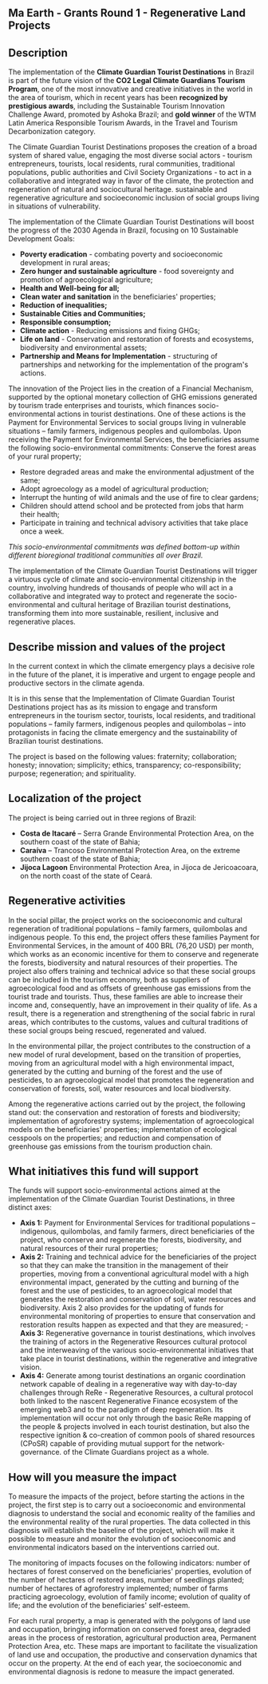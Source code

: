 ##  Ma Earth - Grants Round 1 - Regenerative Land Projects

## Description
The implementation of the **Climate Guardian Tourist Destinations** in Brazil is part of the future vision of the **CO2 Legal Climate Guardians Tourism Program**, one of the most innovative and creative initiatives in the world in the area of tourism, which in recent years has been **recognized by prestigious awards**, including the Sustainable Tourism Innovation Challenge Award,  promoted by Ashoka Brazil; and **gold winner** of the WTM Latin America Responsible Tourism Awards, in the Travel and Tourism Decarbonization category.


The Climate Guardian Tourist Destinations proposes the creation of a broad system of shared value, engaging the most diverse social actors - tourism entrepreneurs, tourists, local residents, rural communities, traditional populations, public authorities and Civil Society Organizations - to act in a collaborative and integrated way in favor of the climate, the protection and regeneration of natural and sociocultural heritage.  sustainable and regenerative agriculture and socioeconomic inclusion of social groups living in situations of vulnerability.

The implementation of the Climate Guardian Tourist Destinations will boost the progress of the 2030 Agenda in Brazil, focusing on 10 Sustainable Development Goals: 

- **Poverty eradication** - combating poverty and socioeconomic development in rural areas;
- **Zero hunger and sustainable agriculture** - food sovereignty and promotion of agroecological agriculture;
- **Health and Well-being for all;**
- **Clean water and sanitation** in the beneficiaries' properties;
- **Reduction of inequalities;**
- **Sustainable Cities and Communities;**
- **Responsible consumption;**
- **Climate action** - Reducing emissions and fixing GHGs;
- **Life on land** - Conservation and restoration of forests and ecosystems, biodiversity and environmental assets;
- **Partnership and Means for Implementation** - structuring of partnerships and networking for the implementation of the program's actions.

The innovation of the Project lies in the creation of a Financial Mechanism, supported by the optional monetary collection of GHG emissions generated by tourism trade enterprises and tourists, which finances socio-environmental actions in tourist destinations. One of these actions is the Payment for Environmental Services to social groups living in vulnerable situations – family farmers, indigenous peoples and quilombolas. Upon receiving the Payment for Environmental Services, the beneficiaries assume the following socio-environmental commitments:
 Conserve the forest areas of your rural property;
- Restore degraded areas and make the environmental adjustment of the same;
- Adopt agroecology as a model of agricultural production;
- Interrupt the hunting of wild animals and the use of fire to clear gardens;
- Children should attend school and be protected from jobs that harm their health;
- Participate in training and technical advisory activities that take place once a week.

_This socio-environmental commitments was defined bottom-up within different bioregional traditional communities all over Brazil._

The implementation of the Climate Guardian Tourist Destinations will trigger a virtuous cycle of climate and socio-environmental citizenship in the country, involving hundreds of thousands of people who will act in a collaborative and integrated way to protect and regenerate the socio-environmental and cultural heritage of Brazilian tourist destinations, transforming them into more sustainable, resilient, inclusive and regenerative places.


## Describe mission and values of the project
In the current context in which the climate emergency plays a decisive role in the future of the planet, it is imperative and urgent to engage people and productive sectors in the climate agenda.

It is in this sense that the Implementation of Climate Guardian Tourist Destinations project has as its mission to engage and transform entrepreneurs in the tourism sector, tourists, local residents, and traditional populations – family farmers, indigenous peoples and quilombolas – into protagonists in facing the climate emergency and the sustainability of Brazilian tourist destinations.

The project is based on the following values: fraternity; collaboration; honesty; innovation; simplicity; ethics, transparency; co-responsibility; purpose; regeneration; and spirituality.

## Localization of the project
The project is being carried out in three regions of Brazil: 
- **Costa de Itacaré** – Serra Grande Environmental Protection Area, on the southern coast of the state of Bahia;
- **Caraíva** – Trancoso Environmental Protection Area, on the extreme southern coast of the state of Bahia;
- **Jijoca Lagoon** Environmental Protection Area, in Jijoca de Jericoacoara, on the north coast of the state of Ceará.


## Regenerative activities
In the social pillar, the project works on the socioeconomic and cultural regeneration of traditional populations – family farmers, quilombolas and indigenous people. To this end, the project offers these families Payment for Environmental Services, in the amount of  400 BRL (76,20 USD) per month, which works as an economic incentive for them to conserve and regenerate the forests, biodiversity and natural resources of their properties. The project also offers training and technical advice so that these social groups can be included in the tourism economy, both as suppliers of agroecological food and as offsets of greenhouse gas emissions from the tourist trade and tourists. Thus, these families are able to increase their income and, consequently, have an improvement in their quality of life. As a result, there is a regeneration and strengthening of the social fabric in rural areas, which contributes to the customs, values and cultural traditions of these social groups being rescued, regenerated and valued.

In the environmental pillar, the project contributes to the construction of a new model of rural development, based on the transition of properties, moving from an agricultural model with a high environmental impact, generated by the cutting and burning of the forest and the use of pesticides, to an agroecological model that promotes the regeneration and conservation of forests, soil,  water resources and local biodiversity.

Among the regenerative actions carried out by the project, the following stand out: the conservation and restoration of forests and biodiversity; implementation of agroforestry systems; implementation of agroecological models on the beneficiaries' properties; implementation of ecological cesspools on the properties; and reduction and compensation of greenhouse gas emissions from the tourism production chain.

## What initiatives this fund will support
The funds will support socio-environmental actions aimed at the implementation of the Climate Guardian Tourist Destinations, in three distinct axes: 

- **Axis 1:** Payment for Environmental Services for traditional populations – indigenous, quilombolas, and family farmers, direct beneficiaries of the project, who conserve and regenerate the forests, biodiversity, and natural resources of their rural properties; 
- **Axis 2:** Training and technical advice for the beneficiaries of the project so that they can make the transition in the management of their properties, moving from a conventional agricultural model with a high environmental impact, generated by the cutting and burning of the forest and the use of pesticides, to an agroecological model that generates the restoration and conservation of soil, water resources and biodiversity. Axis 2 also provides for the updating of funds for environmental monitoring of properties to ensure that conservation and restoration results happen as expected and that they are measured; - **Axis 3:** Regenerative governance in tourist destinations, which involves the training of actors in the Regenerative Resources cultural protocol and the interweaving of the various socio-environmental initiatives that take place in tourist destinations, within the regenerative and integrative vision.
- **Axis 4:** Generate among tourist destinations an organic coordination network capable of dealing in a regenerative way with day-to-day challenges through ReRe - Regenerative Resources, a cultural protocol both linked to the nascent Regenerative Finance ecosystem of the emerging web3 and to the paradigm of deep regeneration. Its implementation will occur not only through the basic ReRe mapping of the people & projects involved in each tourist destination, but also the respective ignition & co-creation of common pools of shared resources (CPoSR) capable of providing mutual support for the network-governance. of the Climate Guardians project as a whole.

## How will you measure the impact
To measure the impacts of the project, before starting the actions in the project, the first step is to carry out a socioeconomic and environmental diagnosis to understand the social and economic reality of the families and the environmental reality of the rural properties. The data collected in this diagnosis will establish the baseline of the project, which will make it possible to measure and monitor the evolution of socioeconomic and environmental indicators based on the interventions carried out.

The monitoring of impacts focuses on the following indicators: number of hectares of forest conserved on the beneficiaries' properties, evolution of the number of hectares of restored areas, number of seedlings planted; number of hectares of agroforestry implemented; number of farms practicing agroecology, evolution of family income; evolution of quality of life; and the evolution of the beneficiaries' self-esteem.

For each rural property, a map is generated with the polygons of land use and occupation, bringing information on conserved forest area, degraded areas in the process of restoration, agricultural production area, Permanent Protection Area, etc. These maps are important to facilitate the visualization of land use and occupation, the productive and conservation dynamics that occur on the property. At the end of each year, the socioeconomic and environmental diagnosis is redone to measure the impact generated.



